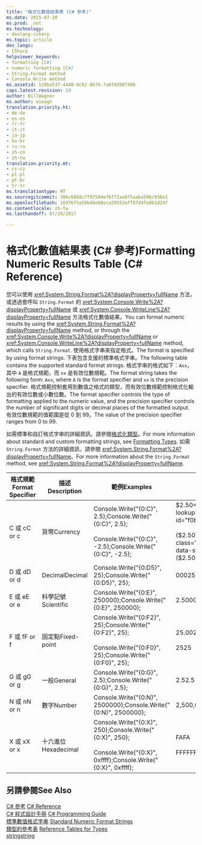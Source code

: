 ```yaml
---
title: "格式化數值結果表 (C# 參考)"
ms.date: 2015-07-20
ms.prod: .net
ms.technology:
- devlang-csharp
ms.topic: article
dev_langs:
- CSharp
helpviewer_keywords:
- formatting [C#]
- numeric formatting [C#]
- String.Format method
- Console.Write method
ms.assetid: 120ba537-4448-4c62-8676-7a8fdd98f496
caps.latest.revision: 14
author: BillWagner
ms.author: wiwagn
translation.priority.ht:
- de-de
- es-es
- fr-fr
- it-it
- ja-jp
- ko-kr
- ru-ru
- zh-cn
- zh-tw
translation.priority.mt:
- cs-cz
- pl-pl
- pt-br
- tr-tr
ms.translationtype: HT
ms.sourcegitcommit: 306c608dc7f97594ef6f72ae0f5aaba596c936e1
ms.openlocfilehash: 16976f5a59bd4eb0eca29553aff87d4fe0b1d247
ms.contentlocale: zh-tw
ms.lasthandoff: 07/28/2017

---
```

# <a name="formatting-numeric-results-table-c-reference"></a><span data-ttu-id="f0bd2-102">格式化數值結果表 (C# 參考)</span><span class="sxs-lookup"><span data-stu-id="f0bd2-102">Formatting Numeric Results Table (C# Reference)</span></span>
<span data-ttu-id="f0bd2-103">您可以使用 <xref:System.String.Format%2A?displayProperty=fullName> 方法，或透過會呼叫 `String.Format` 的 <xref:System.Console.Write%2A?displayProperty=fullName> 或 <xref:System.Console.WriteLine%2A?displayProperty=fullName> 方法格式化數值結果。</span><span class="sxs-lookup"><span data-stu-id="f0bd2-103">You can format numeric results by using the <xref:System.String.Format%2A?displayProperty=fullName> method, or through the <xref:System.Console.Write%2A?displayProperty=fullName> or <xref:System.Console.WriteLine%2A?displayProperty=fullName> method, which calls `String.Format`.</span></span> <span data-ttu-id="f0bd2-104">使用格式字串來指定格式。</span><span class="sxs-lookup"><span data-stu-id="f0bd2-104">The format is specified by using format strings.</span></span> <span data-ttu-id="f0bd2-105">下表包含支援的標準格式字串。</span><span class="sxs-lookup"><span data-stu-id="f0bd2-105">The following table contains the supported standard format strings.</span></span> <span data-ttu-id="f0bd2-106">格式字串的格式如下︰`Axx`，其中 `A` 是格式規範，而 `xx` 是有效位數規範。</span><span class="sxs-lookup"><span data-stu-id="f0bd2-106">The format string takes the following form: `Axx`, where `A` is the format specifier and `xx` is the precision specifier.</span></span> <span data-ttu-id="f0bd2-107">格式規範控制套用到數值之格式的類型，而有效位數規範控制格式化輸出的有效位數或小數位數。</span><span class="sxs-lookup"><span data-stu-id="f0bd2-107">The format specifier controls the type of formatting applied to the numeric value, and the precision specifier controls the number of significant digits or decimal places of the formatted output.</span></span> <span data-ttu-id="f0bd2-108">有效位數規範的值範圍是從 0 到 99。</span><span class="sxs-lookup"><span data-stu-id="f0bd2-108">The value of the precision specifier ranges from 0 to 99.</span></span>  
  
 <span data-ttu-id="f0bd2-109">如需標準和自訂格式字串的詳細資訊，請參閱[格式化類型](../../../standard/base-types/formatting-types.md)。</span><span class="sxs-lookup"><span data-stu-id="f0bd2-109">For more information about standard and custom formatting strings, see [Formatting Types](../../../standard/base-types/formatting-types.md).</span></span> <span data-ttu-id="f0bd2-110">如需 `String.Format` 方法的詳細資訊，請參閱 <xref:System.String.Format%2A?displayProperty=fullName>。</span><span class="sxs-lookup"><span data-stu-id="f0bd2-110">For more information about the `String.Format` method, see <xref:System.String.Format%2A?displayProperty=fullName>.</span></span>  
  
|<span data-ttu-id="f0bd2-111">格式規範</span><span class="sxs-lookup"><span data-stu-id="f0bd2-111">Format Specifier</span></span>|<span data-ttu-id="f0bd2-112">描述</span><span class="sxs-lookup"><span data-stu-id="f0bd2-112">Description</span></span>|<span data-ttu-id="f0bd2-113">範例</span><span class="sxs-lookup"><span data-stu-id="f0bd2-113">Examples</span></span>|<span data-ttu-id="f0bd2-114">輸出</span><span class="sxs-lookup"><span data-stu-id="f0bd2-114">Output</span></span>|  
|----------------------|-----------------|--------------|------------|  
|<span data-ttu-id="f0bd2-115">C 或 c</span><span class="sxs-lookup"><span data-stu-id="f0bd2-115">C or c</span></span>|<span data-ttu-id="f0bd2-116">貨幣</span><span class="sxs-lookup"><span data-stu-id="f0bd2-116">Currency</span></span>|<span data-ttu-id="f0bd2-117">Console.Write("{0:C}", 2.5);</span><span class="sxs-lookup"><span data-stu-id="f0bd2-117">Console.Write("{0:C}", 2.5);</span></span><br /><br /> <span data-ttu-id="f0bd2-118">Console.Write("{0:C}", -2.5);</span><span class="sxs-lookup"><span data-stu-id="f0bd2-118">Console.Write("{0:C}", -2.5);</span></span>|<span data-ttu-id="f0bd2-119">$2.50</span><span class="sxs-lookup"><span data-stu-id="f0bd2-119">$2.50</span></span><br /><br /> <span data-ttu-id="f0bd2-120">($2.50)</span><span class="sxs-lookup"><span data-stu-id="f0bd2-120">($2.50)</span></span>|  
|<span data-ttu-id="f0bd2-121">D 或 d</span><span class="sxs-lookup"><span data-stu-id="f0bd2-121">D or d</span></span>|<span data-ttu-id="f0bd2-122">Decimal</span><span class="sxs-lookup"><span data-stu-id="f0bd2-122">Decimal</span></span>|<span data-ttu-id="f0bd2-123">Console.Write("{0:D5}", 25);</span><span class="sxs-lookup"><span data-stu-id="f0bd2-123">Console.Write("{0:D5}", 25);</span></span>|<span data-ttu-id="f0bd2-124">00025</span><span class="sxs-lookup"><span data-stu-id="f0bd2-124">00025</span></span>|  
|<span data-ttu-id="f0bd2-125">E 或 e</span><span class="sxs-lookup"><span data-stu-id="f0bd2-125">E or e</span></span>|<span data-ttu-id="f0bd2-126">科學記號</span><span class="sxs-lookup"><span data-stu-id="f0bd2-126">Scientific</span></span>|<span data-ttu-id="f0bd2-127">Console.Write("{0:E}", 250000);</span><span class="sxs-lookup"><span data-stu-id="f0bd2-127">Console.Write("{0:E}", 250000);</span></span>|<span data-ttu-id="f0bd2-128">2.500000E+005</span><span class="sxs-lookup"><span data-stu-id="f0bd2-128">2.500000E+005</span></span>|  
|<span data-ttu-id="f0bd2-129">F 或 f</span><span class="sxs-lookup"><span data-stu-id="f0bd2-129">F or f</span></span>|<span data-ttu-id="f0bd2-130">固定點</span><span class="sxs-lookup"><span data-stu-id="f0bd2-130">Fixed-point</span></span>|<span data-ttu-id="f0bd2-131">Console.Write("{0:F2}", 25);</span><span class="sxs-lookup"><span data-stu-id="f0bd2-131">Console.Write("{0:F2}", 25);</span></span><br /><br /> <span data-ttu-id="f0bd2-132">Console.Write("{0:F0}", 25);</span><span class="sxs-lookup"><span data-stu-id="f0bd2-132">Console.Write("{0:F0}", 25);</span></span>|<span data-ttu-id="f0bd2-133">25.00</span><span class="sxs-lookup"><span data-stu-id="f0bd2-133">25.00</span></span><br /><br /> <span data-ttu-id="f0bd2-134">25</span><span class="sxs-lookup"><span data-stu-id="f0bd2-134">25</span></span>|  
|<span data-ttu-id="f0bd2-135">G 或 g</span><span class="sxs-lookup"><span data-stu-id="f0bd2-135">G or g</span></span>|<span data-ttu-id="f0bd2-136">一般</span><span class="sxs-lookup"><span data-stu-id="f0bd2-136">General</span></span>|<span data-ttu-id="f0bd2-137">Console.Write("{0:G}", 2.5);</span><span class="sxs-lookup"><span data-stu-id="f0bd2-137">Console.Write("{0:G}", 2.5);</span></span>|<span data-ttu-id="f0bd2-138">2.5</span><span class="sxs-lookup"><span data-stu-id="f0bd2-138">2.5</span></span>|  
|<span data-ttu-id="f0bd2-139">N 或 n</span><span class="sxs-lookup"><span data-stu-id="f0bd2-139">N or n</span></span>|<span data-ttu-id="f0bd2-140">數字</span><span class="sxs-lookup"><span data-stu-id="f0bd2-140">Number</span></span>|<span data-ttu-id="f0bd2-141">Console.Write("{0:N}", 2500000);</span><span class="sxs-lookup"><span data-stu-id="f0bd2-141">Console.Write("{0:N}", 2500000);</span></span>|<span data-ttu-id="f0bd2-142">2,500,000.00</span><span class="sxs-lookup"><span data-stu-id="f0bd2-142">2,500,000.00</span></span>|  
|<span data-ttu-id="f0bd2-143">X 或 x</span><span class="sxs-lookup"><span data-stu-id="f0bd2-143">X or x</span></span>|<span data-ttu-id="f0bd2-144">十六進位</span><span class="sxs-lookup"><span data-stu-id="f0bd2-144">Hexadecimal</span></span>|<span data-ttu-id="f0bd2-145">Console.Write("{0:X}", 250);</span><span class="sxs-lookup"><span data-stu-id="f0bd2-145">Console.Write("{0:X}", 250);</span></span><br /><br /> <span data-ttu-id="f0bd2-146">Console.Write("{0:X}", 0xffff);</span><span class="sxs-lookup"><span data-stu-id="f0bd2-146">Console.Write("{0:X}", 0xffff);</span></span>|<span data-ttu-id="f0bd2-147">FA</span><span class="sxs-lookup"><span data-stu-id="f0bd2-147">FA</span></span><br /><br /> <span data-ttu-id="f0bd2-148">FFFF</span><span class="sxs-lookup"><span data-stu-id="f0bd2-148">FFFF</span></span>|  
  
## <a name="see-also"></a><span data-ttu-id="f0bd2-149">另請參閱</span><span class="sxs-lookup"><span data-stu-id="f0bd2-149">See Also</span></span>  
 <span data-ttu-id="f0bd2-150">[C# 參考](../../../csharp/language-reference/index.md) </span><span class="sxs-lookup"><span data-stu-id="f0bd2-150">[C# Reference](../../../csharp/language-reference/index.md) </span></span>  
 <span data-ttu-id="f0bd2-151">[C# 程式設計手冊](../../../csharp/programming-guide/index.md) </span><span class="sxs-lookup"><span data-stu-id="f0bd2-151">[C# Programming Guide](../../../csharp/programming-guide/index.md) </span></span>  
 <span data-ttu-id="f0bd2-152">[標準數值格式字串](../../../standard/base-types/standard-numeric-format-strings.md) </span><span class="sxs-lookup"><span data-stu-id="f0bd2-152">[Standard Numeric Format Strings](../../../standard/base-types/standard-numeric-format-strings.md) </span></span>  
 <span data-ttu-id="f0bd2-153">[類型的參考表](../../../csharp/language-reference/keywords/reference-tables-for-types.md) </span><span class="sxs-lookup"><span data-stu-id="f0bd2-153">[Reference Tables for Types](../../../csharp/language-reference/keywords/reference-tables-for-types.md) </span></span>  
 [<span data-ttu-id="f0bd2-154">string</span><span class="sxs-lookup"><span data-stu-id="f0bd2-154">string</span></span>](../../../csharp/language-reference/keywords/string.md)

